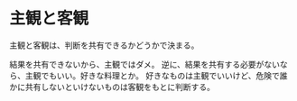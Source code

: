 # 主観と客観

主観と客観は、判断を共有できるかどうかで決まる。

結果を共有できないから、主観ではダメ。
逆に、結果を共有する必要がないなら、主観でもいい。好きな料理とか。
好きなものは主観でいいけど、危険で誰かに共有しないといけないものは客観をもとに判断する。

